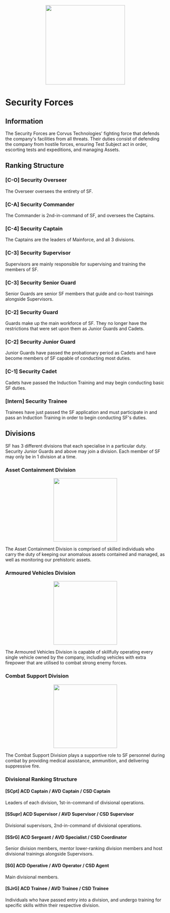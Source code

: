 <p align="center">
  <img src="/../main/Logos & Emblems/corvus_sf.png" height="250" width="250"/></center>
</p>

# Security Forces

## Information
The Security Forces are Corvus Technologies' fighting force that defends the company's facilities from all threats. Their duties consist of defending the company from hostile forces, ensuring Test Subject act in order, escorting tests and expeditions, and managing Assets. 

## Ranking Structure
### [C-O] Security Overseer
The Overseer oversees the entirety of SF.

### [C-A] Security Commander
The Commander is 2nd-in-command of SF, and oversees the Captains.

### [C-4] Security Captain
The Captains are the leaders of Mainforce, and all 3 divisions.

### [C-3] Security Supervisor
Supervisors are mainly responsible for supervising and training the members of SF.

### [C-3] Security Senior Guard
Senior Guards are senior SF members that guide and co-host trainings alongside Supervisors.

### [C-2] Security Guard
Guards make up the main workforce of SF. They no longer have the restrictions that were set upon them as Junior Guards and Cadets.

### [C-2] Security Junior Guard
Junior Guards have passed the probationary period as Cadets and have become members of SF capable of conducting most duties.

### [C-1] Security Cadet
Cadets have passed the Induction Training and may begin conducting basic SF duties.

### [Intern] Security Trainee
Trainees have just passed the SF application and must participate in and pass an Induction Training in order to begin conducting SF's duties.

## Divisions
SF has 3 different divisions that each specialise in a particular duty. Security Junior Guards and above may join a division. Each member of SF may only be in 1 division at a time.

### Asset Containment Division

<p align="center">
  <img src="/../main/Logos%20%26%20Emblems/corvus_acd.png" height="200" width="200"/></center>
</p>

The Asset Containment Division is comprised of skilled individuals who carry the duty of keeping our anomalous assets contained and managed, as well as monitoring our prehistoric assets.

### Armoured Vehicles Division

<p align="center">
  <img src="/../main/Logos%20%26%20Emblems/corvus_avd.png" height="200" width="200"/></center>
</p>

The Armoured Vehicles Division is capable of skillfully operating every single vehicle owned by the company, including vehicles with extra firepower that are utilised to combat strong enemy forces.

### Combat Support Division

<p align="center">
  <img src="/../main/Logos%20%26%20Emblems/corvus_csd.png" height="200" width="200"/></center>
</p>

The Combat Support Division plays a supportive role to SF personnel during combat by providing medical assistance, ammunition, and delivering suppressive fire.

### Divisional Ranking Structure

#### **[SCpt] ACD Captain / AVD Captain / CSD Captain**
Leaders of each division, 1st-in-command of divisional operations.

#### **[SSupr] ACD Supervisor / AVD Supervisor / CSD Supervisor**
Divisional supervisors, 2nd-in-command of divisional operations.

#### **[SSrG] ACD Sergeant / AVD Specialist / CSD Coordinator**
Senior division members, mentor lower-ranking division members and host divisional trainings alongside Supervisors.

#### **[SG] ACD Operative / AVD Operator / CSD Agent**
Main divisional members.

#### **[SJrG] ACD Trainee / AVD Trainee / CSD Trainee**
Individuals who have passed entry into a division, and undergo training for specific skills within their respective division.